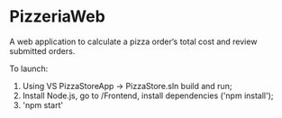 # PizzeriaWeb
A web application to calculate a pizza order‘s total cost and review submitted orders.

To launch:
1. Using VS PizzaStoreApp -> PizzaStore.sln build and run;
2. Install Node.js, go to /Frontend, install dependencies ('npm install');
3. 'npm start'
